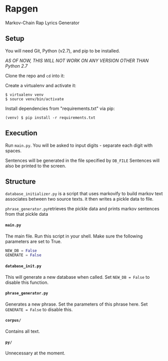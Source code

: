 


# Rapgen

Markov-Chain Rap Lyrics Generator


## Setup

You will need Git, Python (v2.7), and pip to be installed.

*AS OF NOW, THIS WILL NOT WORK ON ANY VERSION OTHER THAN Python 2.7*

Clone the repo and `cd` into it:

Create a virtualenv and activate it:

```
$ virtualenv venv
$ source venv/bin/activate
```

Install dependencies from "requirements.txt" via pip:
```
(venv) $ pip install -r requirements.txt
```

## Execution

Run `main.py`. You will be asked to input digits - separate each digit with spaces.

Sentences will be generated in the file specified by `DB_FILE`
Sentences will also be printed to the screen.


## Structure

`database_initializer.py` is a script that uses markovify to build markov text associates between two source texts. it then writes a pickle data to file.

`phrase_generator.py`retrieves the pickle data and prints markov sentences from that pickle data

#### `main.py`
The main file. Run this script in your shell.
Make sure the following parameters are set to True.

```python
NEW_DB = False
GENERATE = False
```

#### `database_init.py`
This will generate a new database when called. Set `NEW_DB = False` to disable this function.

#### `phrase_generator.py`

Generates a new phrase. Set the parameters of this phrase here.
Set `GENERATE = False` to disable this.

#### `corpus/`
Contains all text.

#### `py/`
Unnecessary at the moment.
